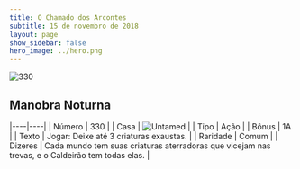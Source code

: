 ```yaml
---
title: O Chamado dos Arcontes
subtitle: 15 de novembro de 2018
layout: page
show_sidebar: false
hero_image: ../hero.png
---
```


![330](https://cdn.keyforgegame.com/media/card_front/pt/341_330_R4Q6P7M74J89_pt.png)

## Manobra Noturna

|----|----|
| Número | 330 |
| Casa | ![Untamed](https://archonarcana.com/images/thumb/b/bd/Untamed.png/22px-Untamed.png "Indomados") |
| Tipo | Ação |
| Bônus | 1A |
| Texto | Jogar: Deixe até 3 criaturas exaustas. |
| Raridade | Comum |
| Dizeres | Cada mundo tem suas criaturas aterradoras que vicejam nas trevas, e o Caldeirão tem todas elas. |
